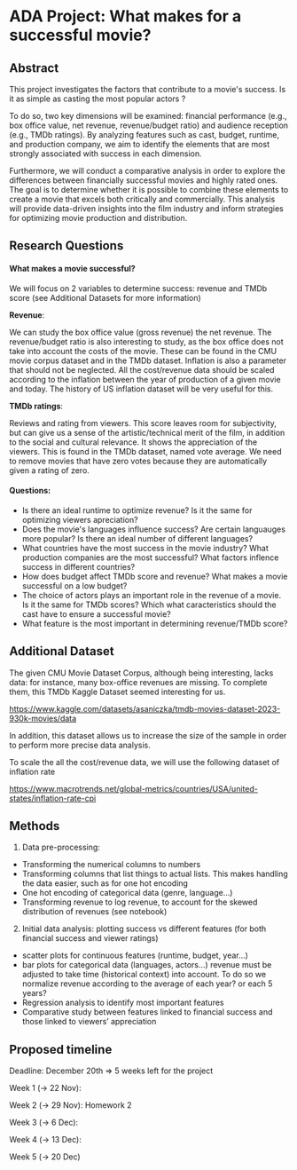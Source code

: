 # ADA Project: What makes for a successful movie?

## Abstract
This project investigates the factors that contribute to a movie's success. Is it as simple as casting the most popular actors ?

To do so, two key dimensions will be examined: financial performance (e.g., box office value, net revenue, revenue/budget ratio) and audience reception (e.g., TMDb ratings). By analyzing features such as cast, budget, runtime, and production company, we aim to identify the elements that are most strongly associated with success in each dimension.

Furthermore, we will conduct a comparative analysis in order to explore the differences between financially successful movies and highly rated ones. The goal is to determine whether it is possible to combine these elements to create a movie that excels both critically and commercially. This analysis will provide data-driven insights into the film industry and inform strategies for optimizing movie production and distribution.


## Research Questions

#### What makes a movie successful?

We will focus on 2 variables to determine success: revenue and TMDb score (see Additional Datasets for more information)

__Revenue__: 

We can study the box office value (gross revenue) the net revenue. 
The revenue/budget ratio is also interesting to study, as the box office does not take into account the costs of the movie.
These can be found in the CMU movie corpus dataset and in the TMDb dataset.
Inflation is also a parameter that should not be neglected. All the cost/revenue data should be scaled according to the inflation between the year of production of a given movie and today. The history of US inflation dataset will be very useful for this.

__TMDb ratings__:

Reviews and rating from viewers.
This score leaves room for subjectivity, but can give us a sense of the artistic/technical merit of the film, in addition to the social and cultural relevance. 
It shows the appreciation of the viewers.
This is found in the TMDb dataset, named vote average. We need to remove movies that have zero votes because they are automatically given a rating of zero.

#### Questions:

+ Is there an ideal runtime to optimize revenue? Is it the same for optimizing viewers apreciation?
+ Does the movie's languages influence success? Are certain languauges more popular? Is there an ideal number of different languages?
+ What countries have the most success in the movie industry? What production companies are the most successful? What factors inflence success in different countries?
+ How does budget affect TMDb score and revenue? What makes a movie successful on a low budget?
+ The choice of actors plays an important role in the revenue of a movie. Is it the same for TMDb scores? Which what caracteristics should the cast have to ensure a successful movie?
+ What feature is the most important in determining revenue/TMDb score?

## Additional Dataset

The given CMU Movie Dataset Corpus, although being interesting, lacks data: for instance, many box-office revenues are missing. To complete them, this TMDb Kaggle Dataset seemed interesting for us.

https://www.kaggle.com/datasets/asaniczka/tmdb-movies-dataset-2023-930k-movies/data

In addition, this dataset allows us to increase the size of the sample in order to perform more precise data analysis.

To scale the all the cost/revenue data, we will use the following dataset of inflation rate

https://www.macrotrends.net/global-metrics/countries/USA/united-states/inflation-rate-cpi

## Methods

1. Data pre-processing:
  + Transforming the numerical columns to numbers
  + Transforming columns that list things to actual lists. This makes handling the data easier, such as for one hot encoding
  + One hot encoding of categorical data (genre, language…)
  + Transforming revenue to log revenue, to account for the skewed distribution of revenues (see notebook)
2. Initial data analysis: plotting success vs different features (for both financial success and viewer ratings)
  + scatter plots for continuous features (runtime, budget, year…)
  + bar plots for categorical data (languages, actors…)
revenue must be adjusted to take time (historical context) into account. To do so we normalize revenue according to the average of each year? or each 5 years? 
  + Regression analysis to identify most important features
  + Comparative study between features linked to financial success and those linked to viewers’ appreciation

## Proposed timeline

Deadline: December 20th => 5 weeks left for the project

Week 1 (-> 22 Nov): 

Week 2 (-> 29 Nov): Homework 2

Week 3 (-> 6 Dec): 

Week 4 (-> 13 Dec): 

Week 5 (-> 20 Dec)

